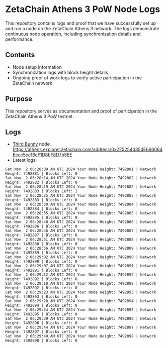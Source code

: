 # ZetaChain Athens 3 PoW Node Logs
This repository contains logs and proof that we have successfully set up and run a node on the ZetaChain Athens 3 network. The logs demonstrate continuous node operation, including synchronization details and performance.

## Contents
- Node setup information
- Synchronization logs with block height details
- Ongoing proof of work logs to verify active participation in the ZetaChain network

## Purpose
This repository serves as documentation and proof of participation in the ZetaChain Athens 3 PoW testnet.

## Logs

- [Third Bunny](https://thirdbunny.xyz/) node: https://athens.explorer.zetachain.com/address/0x225254d35dE666064Eccc5ce16eF1D8bF8D7b5EE
- Latest logs:
```
Sat Nov  2 06:28:09 AM UTC 2024 Your Node Height: 7492881 | Network Height: 7492881 | Blocks Left: 0
Sat Nov  2 06:28:14 AM UTC 2024 Your Node Height: 7492882 | Network Height: 7492882 | Blocks Left: 0
Sat Nov  2 06:28:19 AM UTC 2024 Your Node Height: 7492882 | Network Height: 7492883 | Blocks Left: 1
Sat Nov  2 06:28:25 AM UTC 2024 Your Node Height: 7492883 | Network Height: 7492883 | Blocks Left: 0
Sat Nov  2 06:28:30 AM UTC 2024 Your Node Height: 7492884 | Network Height: 7492884 | Blocks Left: 0
Sat Nov  2 06:28:35 AM UTC 2024 Your Node Height: 7492885 | Network Height: 7492885 | Blocks Left: 0
Sat Nov  2 06:28:40 AM UTC 2024 Your Node Height: 7492886 | Network Height: 7492886 | Blocks Left: 0
Sat Nov  2 06:28:46 AM UTC 2024 Your Node Height: 7492887 | Network Height: 7492887 | Blocks Left: 0
Sat Nov  2 06:28:51 AM UTC 2024 Your Node Height: 7492888 | Network Height: 7492888 | Blocks Left: 0
Sat Nov  2 06:28:56 AM UTC 2024 Your Node Height: 7492889 | Network Height: 7492889 | Blocks Left: 0
Sat Nov  2 06:29:02 AM UTC 2024 Your Node Height: 7492890 | Network Height: 7492890 | Blocks Left: 0
Sat Nov  2 06:29:07 AM UTC 2024 Your Node Height: 7492891 | Network Height: 7492891 | Blocks Left: 0
Sat Nov  2 06:29:12 AM UTC 2024 Your Node Height: 7492892 | Network Height: 7492892 | Blocks Left: 0
Sat Nov  2 06:29:18 AM UTC 2024 Your Node Height: 7492892 | Network Height: 7492892 | Blocks Left: 0
Sat Nov  2 06:29:23 AM UTC 2024 Your Node Height: 7492893 | Network Height: 7492893 | Blocks Left: 0
Sat Nov  2 06:29:28 AM UTC 2024 Your Node Height: 7492894 | Network Height: 7492894 | Blocks Left: 0
Sat Nov  2 06:29:34 AM UTC 2024 Your Node Height: 7492895 | Network Height: 7492895 | Blocks Left: 0
Sat Nov  2 06:29:39 AM UTC 2024 Your Node Height: 7492896 | Network Height: 7492896 | Blocks Left: 0
Sat Nov  2 06:29:44 AM UTC 2024 Your Node Height: 7492897 | Network Height: 7492897 | Blocks Left: 0
Sat Nov  2 06:29:49 AM UTC 2024 Your Node Height: 7492898 | Network Height: 7492898 | Blocks Left: 0
```
